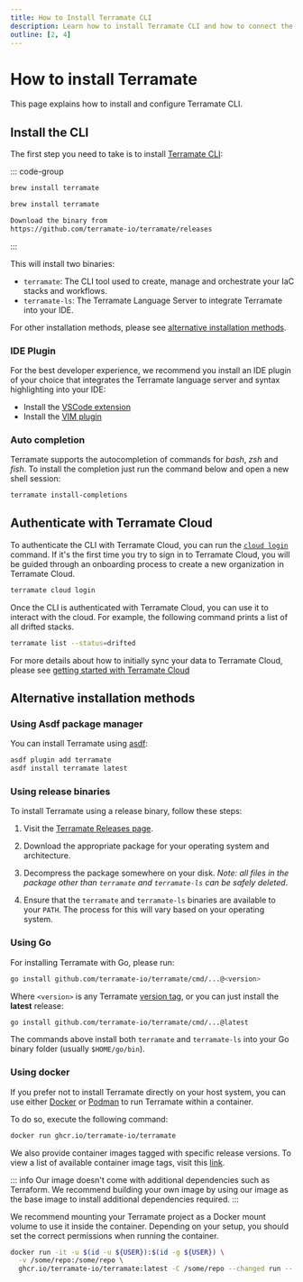 ```yaml
---
title: How to Install Terramate CLI
description: Learn how to install Terramate CLI and how to connect the CLI to Terramate Cloud.
outline: [2, 4]
---
```


# How to install Terramate

This page explains how to install and configure Terramate CLI.

## Install the CLI

The first step you need to take is to install [Terramate CLI](https://github.com/terramate-io/terramate):

::: code-group
```sh [macOS]
brew install terramate
```

```sh [Linux]
brew install terramate
```

```txt [Windows]
Download the binary from
https://github.com/terramate-io/terramate/releases
```
:::

This will install two binaries:

- `terramate`: The CLI tool used to create, manage and orchestrate your IaC stacks and workflows.
- `terramate-ls`: The Terramate Language Server to integrate Terramate into your IDE.

For other installation methods, please see [alternative installation methods](#alternative-installation-methods).

### IDE Plugin

For the best developer experience, we recommend you install an IDE plugin of your choice that integrates the Terramate
language server and syntax highlighting into your IDE:

- Install the [VSCode extension](https://marketplace.visualstudio.com/items?itemName=Mineiros.terramate#review-details)
- Install the [VIM plugin](https://terramate.io/rethinking-iac/announcing-terramate-vim-plugin/)

### Auto completion

Terramate supports the autocompletion of commands for _bash_, _zsh_ and _fish_. To
install the completion just run the command below and open a new shell session:

```sh
terramate install-completions
```

## Authenticate with Terramate Cloud

To authenticate the CLI with Terramate Cloud, you can run the [`cloud login`](./cmdline/cloud/cloud-info.md) command.
If it's the first time you try to sign in to Terramate Cloud, you will be guided through an onboarding process to create
a new organization in Terramate Cloud.

```sh
terramate cloud login
```

Once the CLI is authenticated with Terramate Cloud, you can use it to interact with the cloud. For example, the following
command prints a list of all drifted stacks.

```sh
terramate list --status=drifted
```

For more details about how to initially sync your data to Terramate Cloud, please see
[getting started with Terramate Cloud](../cloud/on-boarding/index.md#connect-terramate-cli-to-terramate-cloud)

## Alternative installation methods

### Using Asdf package manager

You can install Terramate using [asdf](https://asdf-vm.com/):

```sh
asdf plugin add terramate
asdf install terramate latest
```

### Using release binaries

To install Terramate using a release binary, follow these steps:

1. Visit the [Terramate Releases page](https://github.com/terramate-io/terramate/releases).

2. Download the appropriate package for your operating system and architecture.

3. Decompress the package somewhere on your disk. _Note: all files in the package other than `terramate` and `terramate-ls` can be safely deleted_.

4. Ensure that the `terramate` and `terramate-ls` binaries are available to your `PATH`.
   The process for this will vary based on your operating system.

### Using Go

For installing Terramate with Go, please run:

```sh
go install github.com/terramate-io/terramate/cmd/...@<version>
```

Where `<version>` is any Terramate [version tag](https://github.com/terramate-io/terramate/tags),
or you can just install the **latest** release:

```sh
go install github.com/terramate-io/terramate/cmd/...@latest
```

The commands above install both `terramate` and `terramate-ls` into
your Go binary folder (usually `$HOME/go/bin`).

### Using docker

If you prefer not to install Terramate directly on your host system,
you can use either [Docker](https://www.docker.com/) or [Podman](https://podman.io/) to run Terramate within a container.

To do so, execute the following command:

```sh
docker run ghcr.io/terramate-io/terramate
```

We also provide container images tagged with specific release versions.
To view a list of available container image tags, visit this [link](https://github.com/terramate-io/terramate/pkgs/container/terramate/versions).

::: info
Our image doesn't come with additional dependencies such as Terraform. We recommend
building your own image by using our image as the base image to install additional
dependencies required.
:::

We recommend mounting your Terramate project as a Docker mount volume to use it inside the container.
Depending on your setup, you should set the correct permissions when running the container.

```sh
docker run -it -u $(id -u ${USER}):$(id -g ${USER}) \
  -v /some/repo:/some/repo \
  ghcr.io/terramate-io/terramate:latest -C /some/repo --changed run -- cmd
```
